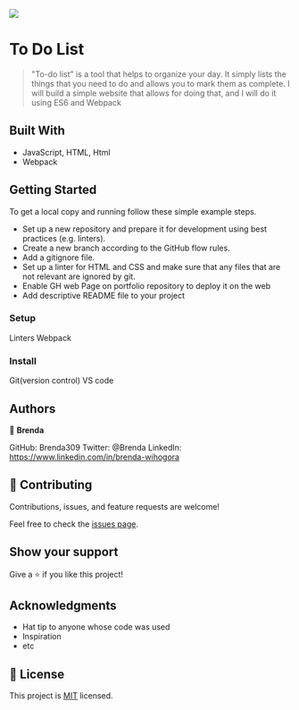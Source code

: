 ![](https://img.shields.io/badge/Microverse-blueviolet)
# To Do List

>"To-do list" is a tool that helps to organize your day. It simply lists the things that you need to do and allows you to mark them as complete. I will build a simple website that allows for doing that, and I will do it using ES6 and Webpack


## Built With

- JavaScript, HTML, Html
- Webpack



## Getting Started
To get a local copy and running follow these simple example steps.

- Set up a new repository and prepare it for development using best practices (e.g. linters).
- Create a new branch according to the GitHub flow rules.
- Add a gitignore file.
- Set up a linter for HTML and CSS and make sure that any files that are not relevant are ignored by git.
- Enable GH web Page on portfolio repository to deploy it on the web
- Add descriptive README file to your project



### Setup
Linters
Webpack
### Install
Git(version control)
VS code

## Authors

👤 **Brenda**

GitHub: Brenda309
Twitter: @Brenda
LinkedIn: https://www.linkedin.com/in/brenda-wihogora

## 🤝 Contributing

Contributions, issues, and feature requests are welcome!

Feel free to check the [issues page](../../issues/).

## Show your support

Give a ⭐️ if you like this project!

## Acknowledgments

- Hat tip to anyone whose code was used
- Inspiration
- etc

## 📝 License

This project is [MIT](./MIT.md) licensed.
